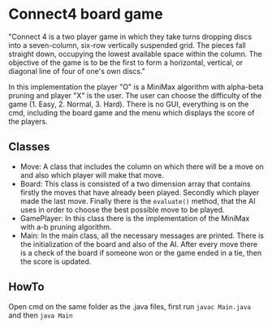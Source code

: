 # Connect4 board game

"Connect 4 is a two player game in which they take turns dropping discs into a seven-column, six-row vertically suspended grid. The pieces fall straight down, occupying the lowest available space within the column. The objective of the game is to be the first to form a horizontal, vertical, or diagonal line of four of one's own discs." 

In this implementation the player "O" is a MiniMax algorithm with alpha-beta pruning and player "X" is the user. The user can choose the difficulty of the game (1. Easy, 2. Normal, 3. Hard). There is no GUI, everything is on the cmd, including the board game and the menu which displays the score of the players.

## Classes
* Move: A class that includes the column on which there will be a move on and also which player will make that move.
* Board: This class is consisted of a two dimension array that contains firstly the moves that have already been played. Secondly which player made the last move. Finally there is the `evaluate()` method, that the AI uses in order to choose the best possible move to be played.
* GamePlayer: In this class there is the implementation of the MiniMax with a-b pruning algorithm.
* Main: In the main class, all the necessary messages are printed. There is the initialization of the board and also of the AI. After every move there is a check of the board if someone won or the game ended in a tie, then the score is updated.  

## HowTo
Open cmd on the same folder as the .java files, first run
`javac Main.java` and then `java Main`
